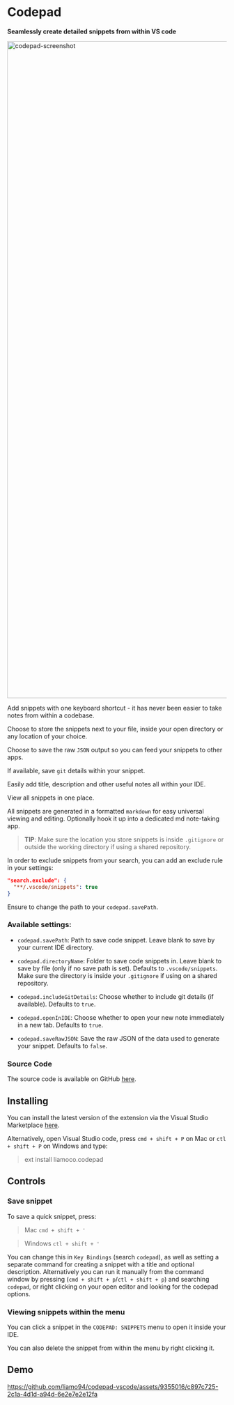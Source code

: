 # Codepad

**Seamlessly create detailed snippets from within VS code**

<img width="1509" alt="codepad-screenshot" src="https://github.com/liamo94/codepad-vscode/assets/9355016/bed74a47-1842-4b4c-9640-64c87abdacac">

Add snippets with one keyboard shortcut - it has never been easier to take notes from within a codebase.

Choose to store the snippets next to your file, inside your open directory or any location of your choice.

Choose to save the raw `JSON` output so you can feed your snippets to other apps.

If available, save `git` details within your snippet.

Easily add title, description and other useful notes all within your IDE.

View all snippets in one place.

All snippets are generated in a formatted `markdown` for easy universal viewing and editing. Optionally hook it up into a dedicated md note-taking app.

> **TIP**: Make sure the location you store snippets is inside `.gitignore` or outside the working directory if using a shared repository.

In order to exclude snippets from your search, you can add an exclude rule in your settings:

```json
"search.exclude": {
  "**/.vscode/snippets": true
}
```

Ensure to change the path to your `codepad.savePath`.

### Available settings:

- `codepad.savePath`: Path to save code snippet. Leave blank to save by your current IDE directory.

- `codepad.directoryName`: Folder to save code snippets in. Leave blank to save by file (only if no save path is set). Defaults to `.vscode/snippets`. Make sure the directory is inside your `.gitignore` if using on a shared repository.

- `codepad.includeGitDetails`: Choose whether to include git details (if available). Defaults to `true`.

- `codepad.openInIDE`: Choose whether to open your new note immediately in a new tab. Defaults to `true`.

- `codepad.saveRawJSON`: Save the raw JSON of the data used to generate your snippet. Defaults to `false`.

### Source Code

The source code is available on GitHub [here](https://github.com/liamo94/codepad-vscode).

## Installing

You can install the latest version of the extension via the Visual Studio Marketplace [here](https://marketplace.visualstudio.com/items?itemName=liamoco.codepad).

Alternatively, open Visual Studio code, press `cmd + shift + P` on Mac or `ctl + shift + P` on Windows and type:

> ext install liamoco.codepad

## Controls

### Save snippet

To save a quick snippet, press:

> Mac `cmd + shift + '`

> Windows `ctl + shift + '`

You can change this in `Key Bindings` (search `codepad`), as well as setting a separate command for creating a snippet with a title and optional description. Alternatively you can run it manually from the command window by pressing (`cmd + shift + p`/`ctl + shift + p`) and searching `codepad`, or right clicking on your open editor and looking for the codepad options.

### Viewing snippets within the menu

You can click a snippet in the `CODEPAD: SNIPPETS` menu to open it inside your IDE.

You can also delete the snippet from within the menu by right clicking it.

## Demo

https://github.com/liamo94/codepad-vscode/assets/9355016/c897c725-2c1a-4d1d-a94d-6e2e7e2e12fa
